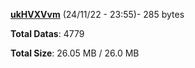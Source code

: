 [**ukHVXVvm**](/data/ukHVXVvm.txt) (24/11/22 - 23:55)- 285 bytes

**Total Datas**: 4779

**Total Size**: 26.05 MB / 26.0 MB